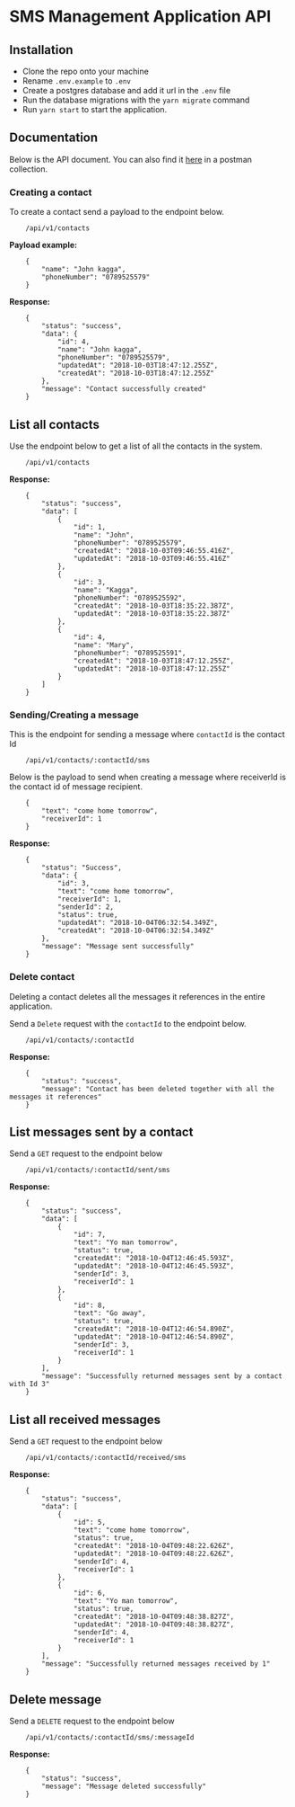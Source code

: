 # SMS Management Application API

## Installation
- Clone the repo onto your machine
- Rename `.env.example` to `.env`
- Create a postgres database and add it url in the `.env` file
- Run the database migrations with the `yarn migrate` command
- Run `yarn start` to start the application.

## Documentation

Below is the API document. You can also find it [here](https://documenter.getpostman.com/view/86315/RWgnWf9K) in a postman collection.

### Creating a contact
To create a contact send a payload to the endpoint below.
```angular2html
    /api/v1/contacts
```

**Payload example:**

```angular2html
    {
    	"name": "John kagga",
    	"phoneNumber": "0789525579"
    }
```

**Response:**
```angular2html
    {
        "status": "success",
        "data": {
            "id": 4,
            "name": "John kagga",
            "phoneNumber": "0789525579",
            "updatedAt": "2018-10-03T18:47:12.255Z",
            "createdAt": "2018-10-03T18:47:12.255Z"
        },
        "message": "Contact successfully created"
    }
```

## List all contacts
Use the endpoint below to get a list of all the contacts in the system.

```angular2html
    /api/v1/contacts
```

**Response:**

```angular2html
    {
        "status": "success",
        "data": [
            {
                "id": 1,
                "name": "John",
                "phoneNumber": "0789525579",
                "createdAt": "2018-10-03T09:46:55.416Z",
                "updatedAt": "2018-10-03T09:46:55.416Z"
            },
            {
                "id": 3,
                "name": "Kagga",
                "phoneNumber": "0789525592",
                "createdAt": "2018-10-03T18:35:22.387Z",
                "updatedAt": "2018-10-03T18:35:22.387Z"
            },
            {
                "id": 4,
                "name": "Mary",
                "phoneNumber": "0789525591",
                "createdAt": "2018-10-03T18:47:12.255Z",
                "updatedAt": "2018-10-03T18:47:12.255Z"
            }
        ]
    }
```

### Sending/Creating a message
This is the endpoint for sending a message where `contactId` is the contact Id
```angular2html
    /api/v1/contacts/:contactId/sms
```

Below is the payload to send when creating a message where receiverId is the contact id 
of message recipient.

```angular2html
    {
    	"text": "come home tomorrow",
    	"receiverId": 1
    }
``` 

**Response:** 

```angular2html
    {
        "status": "Success",
        "data": {
            "id": 3,
            "text": "come home tomorrow",
            "receiverId": 1,
            "senderId": 2,
            "status": true,
            "updatedAt": "2018-10-04T06:32:54.349Z",
            "createdAt": "2018-10-04T06:32:54.349Z"
        },
        "message": "Message sent successfully"
    }
```

### Delete contact
Deleting a contact deletes all the messages it references in the entire
application. 

Send a `Delete` request with the `contactId` to the endpoint below.

```angular2html
    /api/v1/contacts/:contactId
```

**Response:**

```angular2html
    {
        "status": "success",
        "message": "Contact has been deleted together with all the messages it references"
    }
```
## List messages sent by a contact
Send a `GET` request to the endpoint below

```angular2html
    /api/v1/contacts/:contactId/sent/sms
```

**Response:**

```angular2html
    {
        "status": "success",
        "data": [
            {
                "id": 7,
                "text": "Yo man tomorrow",
                "status": true,
                "createdAt": "2018-10-04T12:46:45.593Z",
                "updatedAt": "2018-10-04T12:46:45.593Z",
                "senderId": 3,
                "receiverId": 1
            },
            {
                "id": 8,
                "text": "Go away",
                "status": true,
                "createdAt": "2018-10-04T12:46:54.890Z",
                "updatedAt": "2018-10-04T12:46:54.890Z",
                "senderId": 3,
                "receiverId": 1
            }
        ],
        "message": "Successfully returned messages sent by a contact with Id 3"
    }
```

## List all received messages 
Send a `GET` request to the endpoint below

```angular2html
    /api/v1/contacts/:contactId/received/sms
``` 

**Response:**

```angular2html
    {
        "status": "success",
        "data": [
            {
                "id": 5,
                "text": "come home tomorrow",
                "status": true,
                "createdAt": "2018-10-04T09:48:22.626Z",
                "updatedAt": "2018-10-04T09:48:22.626Z",
                "senderId": 4,
                "receiverId": 1
            },
            {
                "id": 6,
                "text": "Yo man tomorrow",
                "status": true,
                "createdAt": "2018-10-04T09:48:38.827Z",
                "updatedAt": "2018-10-04T09:48:38.827Z",
                "senderId": 4,
                "receiverId": 1
            }
        ],
        "message": "Successfully returned messages received by 1"
    }
```

## Delete message

Send a `DELETE` request to the endpoint below

```angular2html
    /api/v1/contacts/:contactId/sms/:messageId
```

**Response:**

```angular2html
    {
        "status": "success",
        "message": "Message deleted successfully"
    }
```